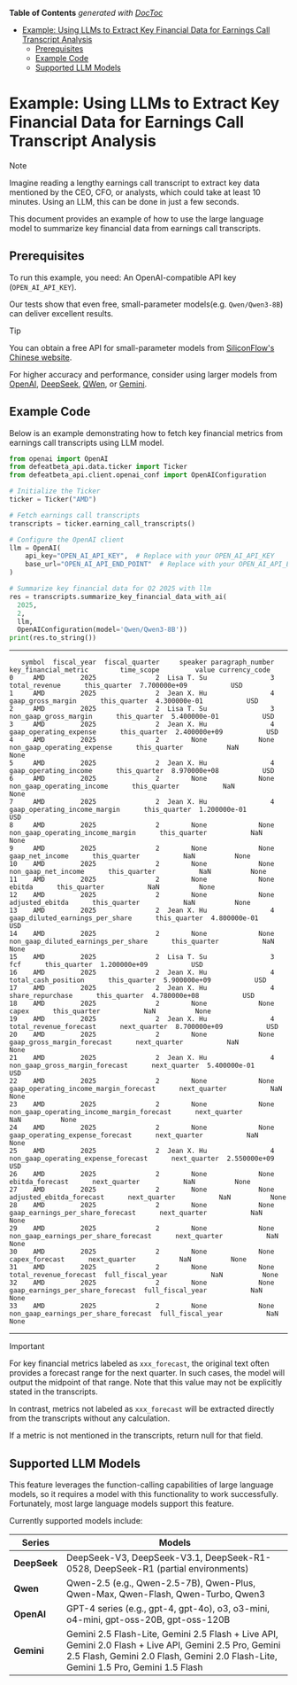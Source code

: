 <!-- START doctoc generated TOC please keep comment here to allow auto update -->
<!-- DON'T EDIT THIS SECTION, INSTEAD RE-RUN doctoc TO UPDATE -->
**Table of Contents**  *generated with [DocToc](https://github.com/thlorenz/doctoc)*

- [Example: Using LLMs to Extract Key Financial Data for Earnings Call Transcript Analysis](#example-using-llms-to-extract-key-financial-data-for-earnings-call-transcript-analysis)
  - [Prerequisites](#prerequisites)
  - [Example Code](#example-code)
  - [Supported LLM Models](#supported-llm-models)

<!-- END doctoc generated TOC please keep comment here to allow auto update -->

# Example: Using LLMs to Extract Key Financial Data for Earnings Call Transcript Analysis
> [!NOTE]
> Imagine reading a lengthy earnings call transcript to extract key data mentioned by the CEO, CFO, or analysts, which could take at least 10 minutes. Using an LLM, this can be done in just a few seconds.
> 
> This document provides an example of how to use the large language model to summarize key financial data from earnings call transcripts.

## Prerequisites
To run this example, you need: An OpenAI-compatible API key (`OPEN_AI_API_KEY`). 

Our tests show that even free, small-parameter models(e.g. `Qwen/Qwen3-8B`) can deliver excellent results.

> [!TIP]
> You can obtain a free API for small-parameter models from [SiliconFlow's Chinese website](https://www.siliconflow.cn/pricing).
> 
> For higher accuracy and performance, consider using larger models from [OpenAI](https://openai.com/index/openai-api/), [DeepSeek](https://api-docs.deepseek.com/), [QWen](https://qwen.ai/apiplatform), or [Gemini](https://ai.google.dev/gemini-api/docs).

## Example Code
Below is an example demonstrating how to fetch key financial metrics from earnings call transcripts using LLM model.

```python
from openai import OpenAI
from defeatbeta_api.data.ticker import Ticker
from defeatbeta_api.client.openai_conf import OpenAIConfiguration

# Initialize the Ticker
ticker = Ticker("AMD")

# Fetch earnings call transcripts
transcripts = ticker.earning_call_transcripts()

# Configure the OpenAI client
llm = OpenAI(
    api_key="OPEN_AI_API_KEY",  # Replace with your OPEN_AI_API_KEY
    base_url="OPEN_AI_API_END_POINT"  # Replace with your OPEN_AI_API_END_POINT
)

# Summarize key financial data for Q2 2025 with llm
res = transcripts.summarize_key_financial_data_with_ai(
  2025, 
  2, 
  llm, 
  OpenAIConfiguration(model='Qwen/Qwen3-8B'))
print(res.to_string())
```

---

```text
   symbol  fiscal_year  fiscal_quarter     speaker paragraph_number                       key_financial_metric        time_scope         value currency_code
0     AMD         2025               2  Lisa T. Su                3                              total_revenue      this_quarter  7.700000e+09           USD
1     AMD         2025               2  Jean X. Hu                4                          gaap_gross_margin      this_quarter  4.300000e-01           USD
2     AMD         2025               2  Lisa T. Su                3                      non_gaap_gross_margin      this_quarter  5.400000e-01           USD
3     AMD         2025               2  Jean X. Hu                4                     gaap_operating_expense      this_quarter  2.400000e+09           USD
4     AMD         2025               2        None             None                 non_gaap_operating_expense      this_quarter           NaN          None
5     AMD         2025               2  Jean X. Hu                4                      gaap_operating_income      this_quarter  8.970000e+08           USD
6     AMD         2025               2        None             None                  non_gaap_operating_income      this_quarter           NaN          None
7     AMD         2025               2  Jean X. Hu                4               gaap_operating_income_margin      this_quarter  1.200000e-01           USD
8     AMD         2025               2        None             None           non_gaap_operating_income_margin      this_quarter           NaN          None
9     AMD         2025               2        None             None                            gaap_net_income      this_quarter           NaN          None
10    AMD         2025               2        None             None                        non_gaap_net_income      this_quarter           NaN          None
11    AMD         2025               2        None             None                                     ebitda      this_quarter           NaN          None
12    AMD         2025               2        None             None                            adjusted_ebitda      this_quarter           NaN          None
13    AMD         2025               2  Jean X. Hu                4            gaap_diluted_earnings_per_share      this_quarter  4.800000e-01           USD
14    AMD         2025               2        None             None        non_gaap_diluted_earnings_per_share      this_quarter           NaN          None
15    AMD         2025               2  Lisa T. Su                3                                        fcf      this_quarter  1.200000e+09           USD
16    AMD         2025               2  Jean X. Hu                4                        total_cash_position      this_quarter  5.900000e+09           USD
17    AMD         2025               2  Jean X. Hu                4                           share_repurchase      this_quarter  4.780000e+08           USD
18    AMD         2025               2        None             None                                      capex      this_quarter           NaN          None
19    AMD         2025               2  Jean X. Hu                4                     total_revenue_forecast      next_quarter  8.700000e+09           USD
20    AMD         2025               2        None             None                 gaap_gross_margin_forecast      next_quarter           NaN          None
21    AMD         2025               2  Jean X. Hu                4             non_gaap_gross_margin_forecast      next_quarter  5.400000e-01           USD
22    AMD         2025               2        None             None      gaap_operating_income_margin_forecast      next_quarter           NaN          None
23    AMD         2025               2        None             None  non_gaap_operating_income_margin_forecast      next_quarter           NaN          None
24    AMD         2025               2        None             None            gaap_operating_expense_forecast      next_quarter           NaN          None
25    AMD         2025               2  Jean X. Hu                4        non_gaap_operating_expense_forecast      next_quarter  2.550000e+09           USD
26    AMD         2025               2        None             None                            ebitda_forecast      next_quarter           NaN          None
27    AMD         2025               2        None             None                   adjusted_ebitda_forecast      next_quarter           NaN          None
28    AMD         2025               2        None             None           gaap_earnings_per_share_forecast      next_quarter           NaN          None
29    AMD         2025               2        None             None       non_gaap_earnings_per_share_forecast      next_quarter           NaN          None
30    AMD         2025               2        None             None                             capex_forecast      next_quarter           NaN          None
31    AMD         2025               2        None             None                     total_revenue_forecast  full_fiscal_year           NaN          None
32    AMD         2025               2        None             None           gaap_earnings_per_share_forecast  full_fiscal_year           NaN          None
33    AMD         2025               2        None             None       non_gaap_earnings_per_share_forecast  full_fiscal_year           NaN          None
```

---

> [!IMPORTANT]
> For key financial metrics labeled as `xxx_forecast`, the original text often provides a forecast range for the next quarter. In such cases, the model will output the midpoint of that range. Note that this value may not be explicitly stated in the transcripts.
> 
> In contrast, metrics not labeled as `xxx_forecast` will be extracted directly from the transcripts without any calculation.
> 
> If a metric is not mentioned in the transcripts, return null for that field.

## Supported LLM Models
This feature leverages the function-calling capabilities of large language models, so it requires a model with this functionality to work successfully. Fortunately, most large language models support this feature.

Currently supported models include:

| Series       | Models                                                                                                                                                                                       |
|--------------|----------------------------------------------------------------------------------------------------------------------------------------------------------------------------------------------|
| **DeepSeek** | DeepSeek-V3, DeepSeek-V3.1, DeepSeek-R1-0528, DeepSeek-R1 (partial environments)                                                                                                             |
| **Qwen**     | Qwen-2.5 (e.g., Qwen-2.5-7B), Qwen-Plus, Qwen-Max, Qwen-Flash, Qwen-Turbo, Qwen3                                                                                                             |
| **OpenAI**   | GPT-4 series (e.g., gpt-4, gpt-4o), o3, o3-mini, o4-mini, gpt-oss-20B, gpt-oss-120B                                                                                                          |
| **Gemini**   | Gemini 2.5 Flash-Lite, Gemini 2.5 Flash + Live API, Gemini 2.0 Flash + Live API, Gemini 2.5 Pro, Gemini 2.5 Flash, Gemini 2.0 Flash, Gemini 2.0 Flash-Lite, Gemini 1.5 Pro, Gemini 1.5 Flash |
